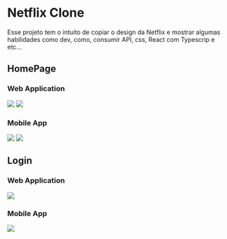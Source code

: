 # Netflix Clone
Esse projeto tem o intuíto de copiar o design da Netflix e mostrar algumas habilidades como dev, como, consumir API, css, React com Typescrip e etc...

## HomePage
### Web Application

<img src='https://dc716.4shared.com/img/AYCQBcbOea/s24/182ff7457d8/home__1_?async&rand=0.6730483544553019' />

<img src='https://dc716.4shared.com/img/CrnHJUoQiq/s24/182ff7453f0/home-down?async&rand=0.8498614126759834' />

### Mobile App

<img src='https://dc716.4shared.com/img/1arwFdm5ea/s24/182ff7453f0/home-responsive?async&rand=0.8831985521176433' />

<img src='https://dc716.4shared.com/img/GWZxlymeea/s24/182ff745008/home-down-responsive?async&rand=0.2932988736804627' />

## Login
### Web Application

<img src='https://dc716.4shared.com/img/ckrYHdJ5iq/s24/182ff744c20/login?async&rand=0.4246295876260888' />

### Mobile App

<img src='https://dc716.4shared.com/img/Y_gA-88qea/s24/182ff744068/login-responsive?async&rand=0.28294473698660005' />
